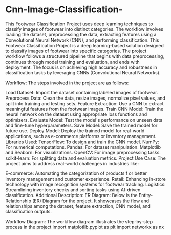 # Cnn-Image-Classification-
This Footwear Classification Project uses deep learning techniques to classify images of footwear into distinct categories. The workflow involves loading the dataset, preprocessing the data, extracting features using a Convolutional Neural Network (CNN), and performing classification.
This Footwear Classification Project is a deep learning-based solution designed to classify images of footwear into specific categories. The project workflow follows a structured pipeline that begins with data preprocessing, continues through model training and evaluation, and ends with deployment. The focus is on achieving high accuracy and robustness in classification tasks by leveraging CNNs (Convolutional Neural Networks).

Workflow:
The steps involved in the project are as follows:

Load Dataset: Import the dataset containing labeled images of footwear.
Preprocess Data: Clean the data, resize images, normalize pixel values, and split into training and testing sets.
Feature Extraction: Use a CNN to extract meaningful features from the footwear images.
Train CNN Model: Train the neural network on the dataset using appropriate loss functions and optimizers.
Evaluate Model: Test the model's performance on unseen data and fine-tune hyperparameters.
Save Model: Save the trained model for future use.
Deploy Model: Deploy the trained model for real-world applications, such as e-commerce platforms or inventory management.
Libraries Used:
TensorFlow: To design and train the CNN model.
NumPy: For numerical computations.
Pandas: For dataset manipulation.
Matplotlib and Seaborn: For visualizations.
OpenCV: For image preprocessing tasks.
scikit-learn: For splitting data and evaluation metrics.
Project Use Case:
The project aims to address real-world challenges in industries like:

E-commerce: Automating the categorization of products f
or better inventory management and customer experience.
Retail: Enhancing in-store technology with image recognition systems for footwear tracking.
Logistics: Streamlining inventory checks and sorting tasks using AI-driven classification.
Additional Description:
ER Diagram:
Below is the Entity-Relationship (ER) Diagram for the project. It showcases the flow and relationships among the dataset, feature extraction, CNN model, and classification outputs.

Workflow Diagram:
The workflow diagram illustrates the step-by-step process in the project import matplotlib.pyplot as plt
import networkx as nx
